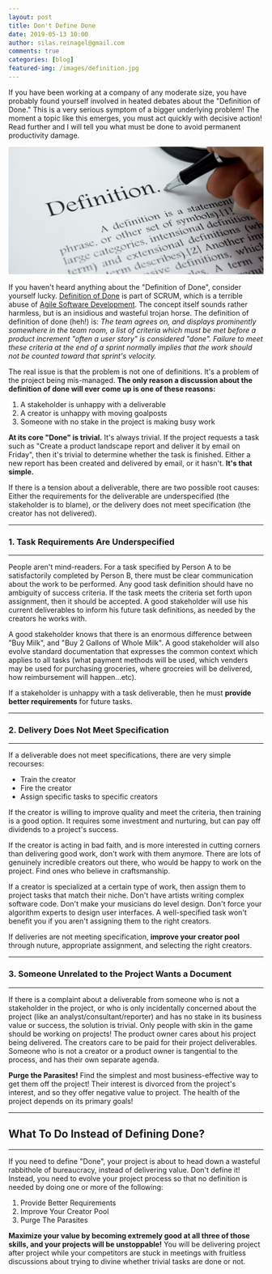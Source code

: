 ```yaml
---
layout: post
title: Don't Define Done
date: 2019-05-13 10:00
author: silas.reinagel@gmail.com
comments: true
categories: [blog]
featured-img: /images/definition.jpg
---
```


If you have been working at a company of any moderate size, you have probably found yourself involved in heated debates about the "Definition of Done." This is a very serious symptom of a bigger underlying problem! The moment a topic like this emerges, you must act quickly with decisive action! Read further and I will tell you what must be done to avoid permanent productivity damage.

<img src="/images/definition.jpg" alt="Document defining the word 'definition'" />

If you haven't heard anything about the "Definition of Done", consider yourself lucky. [Definition of Done](https://www.agilealliance.org/glossary/definition-of-done/) is part of SCRUM, which is a terrible abuse of [Agile Software Development](https://en.wikipedia.org/wiki/Agile_software_development). The concept itself sounds rather harmless, but is an insidious and wasteful trojan horse. The definition of definition of done (heh!) is: *The team agrees on, and displays prominently somewhere in the team room, a list of criteria which must be met before a product increment "often a user story" is considered "done". Failure to meet these criteria at the end of a sprint normally implies that the work should not be counted toward that sprint's velocity.*

The real issue is that the problem is not one of definitions. It's a problem of the project being mis-managed. **The only reason a discussion about the definition of done will ever come up is one of these reasons:**
1. A stakeholder is unhappy with a deliverable
2. A creator is unhappy with moving goalposts
3. Someone with no stake in the project is making busy work

**At its core "Done" is trivial.** It's always trivial. If the project requests a task such as "Create a product landscape report and deliver it by email on Friday", then it's trivial to determine whether the task is finished. Either a new report has been created and delivered by email, or it hasn't. **It's that simple.**

If there is a tension about a deliverable, there are two possible root causes:
Either the requirements for the deliverable are underspecified (the stakeholder is to blame), or the delivery does not meet specification (the creator has not delivered). 

----

### 1. Task Requirements Are Underspecified

----

People aren't mind-readers. For a task specified by Person A to be satisfactorily completed by Person B, there must be clear communication about the work to be performed. Any good task definition should have no ambiguity of success criteria. If the task meets the criteria set forth upon assignment, then it should be accepted. A good stakeholder will use his current deliverables to inform his future task definitions, as needed by the creators he works with. 

A good stakeholder knows that there is an enormous difference between "Buy Milk", and "Buy 2 Gallons of Whole Milk". A good stakeholder will also evolve standard documentation that expresses the common context which applies to all tasks (what payment methods will be used, which venders may be used for purchasing groceries, where grocreies will be delivered, how reimbursement will happen...etc).

If a stakeholder is unhappy with a task deliverable, then he must **provide better requirements** for future tasks.

----

### 2. Delivery Does Not Meet Specification

----

If a deliverable does not meet specifications, there are very simple recourses:
- Train the creator
- Fire the creator
- Assign specific tasks to specific creators

If the creator is willing to improve quality and meet the criteria, then training is a good option. It requires some investment and nurturing, but can pay off dividends to a project's success. 

If the creator is acting in bad faith, and is more interested in cutting corners than delivering good work, don't work with them anymore. There are lots of genuinely incredible creators out there, who would be happy to work on the project. Find ones who believe in craftsmanship. 

If a creator is specialized at a certain type of work, then assign them to project tasks that match their niche. Don't have artists writing complex software code. Don't make your musicians do level design. Don't force your algorithm experts to design user interfaces. A well-specified task won't benefit you if you aren't assigning them to the right creators. 

If deliveries are not meeting specification, **improve your creator pool** through nuture, appropriate assignment, and selecting the right creators.

----

### 3. Someone Unrelated to the Project Wants a Document

----

If there is a complaint about a deliverable from someone who is not a stakeholder in the project, or who is only incidentally concerned about the project (like an analyst/consultant/reporter) and has no stake in its business value or success, the solution is trivial. Only people with skin in the game should be working on projects! The product owner cares about his project being delivered. The creators care to be paid for their project deliverables. Someone who is not a creator or a product owner is tangential to the process, and has their own separate agenda.

**Purge the Parasites!** Find the simplest and most business-effective way to get them off the project! Their interest is divorced from the project's interest, and so they offer negative value to project. The health of the project depends on its primary goals! 

----

## What To Do Instead of Defining Done?

----

If you need to define "Done", your project is about to head down a wasteful rabbithole of bureaucracy, instead of delivering value. Don't define it! Instead, you need to evolve your project process so that no definition is needed by doing one or more of the following:

1. Provide Better Requirements
2. Improve Your Creator Pool
3. Purge The Parasites

**Maximize your value by becoming extremely good at all three of those skills, and your projects will be unstoppable!** You will be delivering project after project while your competitors are stuck in meetings with fruitless discussions about trying to divine whether trivial tasks are done or not. 
